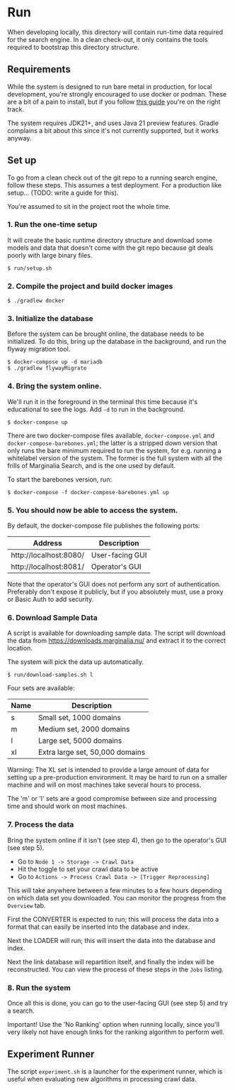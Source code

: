 # Run

When developing locally, this directory will contain run-time data required for
the search engine. In a clean check-out, it only contains the tools required to 
bootstrap this directory structure.

## Requirements

While the system is designed to run bare metal in production,
for local development, you're strongly encouraged to use docker
or podman. These are a bit of a pain to install, but if you follow
[this guide](https://docs.docker.com/engine/install/ubuntu/#install-using-the-repository) you're on the right track.

The system requires JDK21+, and uses Java 21 preview features. Gradle complains
a bit about this since it's not currently supported, but it works anyway.

## Set up

To go from a clean check out of the git repo to a running search engine,
follow these steps.  This assumes a test deployment.  For a production like
setup... (TODO: write a guide for this).

You're assumed to sit in the project root the whole time.

### 1. Run the one-time setup

It will create the basic runtime directory structure and download some models and 
data that doesn't come with the git repo because git deals poorly with large binary files.

```shell
$ run/setup.sh
```

### 2. Compile the project and build docker images

```shell
$ ./gradlew docker
```

### 3. Initialize the database

Before the system can be brought online, the database needs to be initialized.  To do this,
bring up the database in the background, and run the flyway migration tool.

```shell
$ docker-compose up -d mariadb
$ ./gradlew flywayMigrate
```

### 4. Bring the system online. 

We'll run it in the foreground in the terminal this time because it's educational to see the logs. 
Add `-d` to run in the background.

```shell
$ docker-compose up
```

There are two docker-compose files available, `docker-compose.yml` and `docker-compose-barebones.yml`;
the latter is a stripped down version that only runs the bare minimum required to run the system, for e.g.
running a whitelabel version of the system.  The former is the full system with all the frills of
Marginalia Search, and is the one used by default.

To start the barebones version, run:

```shell
$ docker-compose -f docker-compose-barebones.yml up
```

### 5. You should now be able to access the system.

By default, the docker-compose file publishes the following ports:

| Address                 | Description      |
|-------------------------|------------------|
| http://localhost:8080/ | User-facing GUI  |
| http://localhost:8081/ | Operator's GUI   |

Note that the operator's GUI does not perform any sort of authentication.  
Preferably don't expose it publicly, but if you absolutely must, use a proxy or 
Basic Auth to add security.

### 6. Download Sample Data

A script is available for downloading sample data. The script will download the
data from https://downloads.marginalia.nu/ and extract it to the correct location.

The system will pick the data up automatically.

```shell
$ run/download-samples.sh l
```

Four sets are available:

| Name | Description                     |
|------|---------------------------------|
| s    | Small set, 1000 domains         |
| m    | Medium set, 2000 domains        |
| l    | Large set, 5000 domains         |
| xl   | Extra large set, 50,000 domains |

Warning: The XL set is intended to provide a large amount of data for 
setting up a pre-production environment. It may be hard to run on a smaller
machine and will on most machines take several hours to process.

The 'm' or 'l' sets are a good compromise between size and processing time 
and should work on most machines.

### 7. Process the data

Bring the system online if it isn't (see step 4), then go to the operator's
GUI (see step 5).  

* Go to `Node 1 -> Storage -> Crawl Data`
* Hit the toggle to set your crawl data to be active
* Go to `Actions -> Process Crawl Data -> [Trigger Reprocessing]`

This will take anywhere between a few minutes to a few hours depending on which
data set you downloaded.  You can monitor the progress from the `Overview` tab.

First the CONVERTER is expected to run; this will process the data into a format 
that can easily be inserted into the database and index.

Next the LOADER will run; this will insert the data into the database and index.

Next the link database will repartition itself, and finally the index will be
reconstructed.  You can view the process of these steps in the `Jobs` listing.

### 8. Run the system

Once all this is done, you can go to the user-facing GUI (see step 5) and try
a search.  

Important! Use the 'No Ranking' option when running locally, since you'll very
likely not have enough links for the ranking algorithm to perform well.

## Experiment Runner

The script `experiment.sh` is a launcher for the experiment runner, which is useful when 
evaluating new algorithms in processing crawl data. 
